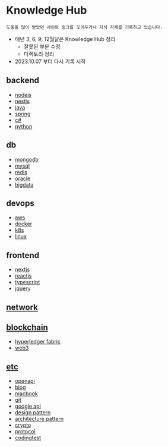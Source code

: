 # Knowledge Hub

```
도움을 많이 받았던 사이트 링크를 모아두거나 지식 자체를 기록하고 있습니다.
```

- 매년 3, 6, 9, 12월달은 Knowledge Hub 정리
    - 잘못된 부분 수정
    - 디렉토리 정리
- 2023.10.07 부터 다시 기록 시작


## backend
- [nodejs](./backend/nodejs/README.md)
- [nestjs](./backend/nestjs/README.md)
- [java](./backend/java/README.md)
- [spring](./backend/spring/README.md)
- [c#](./backend/csharp/README.md)
- [python](./backend/python/README.md)
## db
- [mongodb](./db/mongodb/README.md)
- [mysql](./db/mysql/README.md)
- [redis](./db/redis/README.md)
- [oracle](./db/oracle/README.md)
- [bigdata](./db/bigdata/README.md)
## devops
- [aws](./devops/aws/README.md)
- [docker](./devops/docker/README.md)
- [k8s](./devops/k8s/README.md)
- [linux](./devops/linux/README.md)
## frontend
- [nextjs](./frontend/nextjs/README.md)
- [reactjs](./frontend/reactjs/README.md)
- [typescript](./frontend/typescript/README.md)
- [jquery](./frontend/jquery/README.md)
## [network](./network/README.md)
## [blockchain](./blockchain/README.md)
- [hyperledger fabric](./blockchain/hyperledger%20fabric/README.md)
- [web3](./blockchain/web3/README.md)
## [etc](./etc/README.md)
- [openapi](./etc/openapi/README.md)
- [blog](./etc/blog/README.md)
- [macbook](./etc/macbook/README.md)
- [git](./etc/git/README.md)
- [google api](./etc/googleapi/README.md)
- [design pattern](./etc/design%20pattern/README.md)
- [architecture pattern](./etc/architecture%20pattern/README.md)
- [crypto](./etc/crypto/README.md)
- [protocol](./etc/protocol/README.md)
- [codingtest](./etc/codingtest/README.md)
